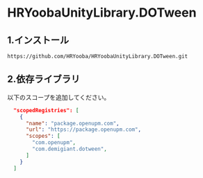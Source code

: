 # HRYoobaUnityLibrary.DOTween
## 1.インストール
`https://github.com/HRYooba/HRYoobaUnityLibrary.DOTween.git`

## 2.依存ライブラリ
以下のスコープを追加してください。
```json
  "scopedRegistries": [
    {
      "name": "package.openupm.com",
      "url": "https://package.openupm.com",
      "scopes": [
        "com.openupm",
        "com.demigiant.dotween",
      ]
    }
  ]
```

